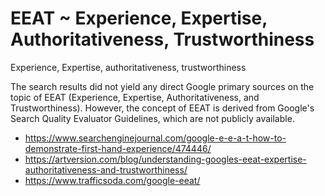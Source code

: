 # EEAT ~ Experience, Expertise, Authoritativeness, Trustworthiness

Experience, Expertise, authoritativeness, trustworthiness

The search results did not yield any direct Google primary sources on the topic of EEAT (Experience, Expertise, Authoritativeness, and Trustworthiness). However, the concept of EEAT is derived from Google's Search Quality Evaluator Guidelines, which are not publicly available.


* https://www.searchenginejournal.com/google-e-e-a-t-how-to-demonstrate-first-hand-experience/474446/
* https://artversion.com/blog/understanding-googles-eeat-expertise-authoritativeness-and-trustworthiness/
* https://www.trafficsoda.com/google-eeat/